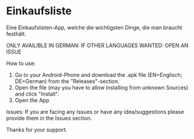 # Einkaufsliste
Eine Einkaufslisten-App, welche die wichtigsten Dinge, die man braucht festhält.

ONLY AVAILIBLE IN GERMAN: IF OTHER LANGUAGES WANTED: OPEN AN ISSUE

How to use:
1. Go to your Android-Phone and download the .apk file (EN=Englisch; DE=German) from the "Releases"-section.
2. Open the file (may you have to allow installing from unknown Sources) and click "Install".
3. Open the App

Issues: If you are facing any Issues or have any idea/suggestions please provide them in the Issues section.

Thanks for your support.
